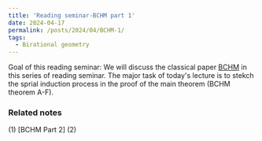 ```yaml
---
title: 'Reading seminar-BCHM part 1'
date: 2024-04-17
permalink: /posts/2024/04/BCHM-1/
tags:
  - Birational geometry
---
```



Goal of this reading seminar: We will discuss the classical paper [BCHM]() in this series of reading seminar. The major task of today's lecture is to stekch the sprial induction process in the proof of the main theorem (BCHM theorem A-F).

### Related notes
(1) [BCHM Part 2]
(2) 